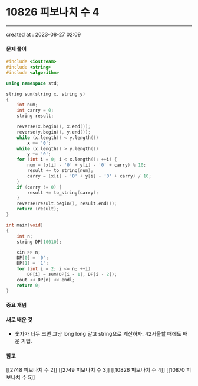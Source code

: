 # 10826 피보나치 수 4
---
created at : 2023-08-27 02:09

#### 문제 풀이

```cpp
#include <iostream>
#include <string>
#include <algorithm>

using namespace std;

string sum(string x, string y)
{
    int num;
    int carry = 0;
    string result;

    reverse(x.begin(), x.end());
    reverse(y.begin(), y.end());
    while (x.length() < y.length())
        x += '0';
    while (x.length() > y.length())
        y += '0';
    for (int i = 0; i < x.length(); ++i) {
        num = (x[i] - '0' + y[i] - '0' + carry) % 10;
        result += to_string(num);
        carry = (x[i] - '0' + y[i] - '0' + carry) / 10;
    }
    if (carry != 0) {
        result += to_string(carry);
    }
    reverse(result.begin(), result.end());
    return (result);
}

int main(void)
{
    int n;
    string DP[10010];

    cin >> n;
    DP[0] = '0';
    DP[1] = '1';
    for (int i = 2; i <= n; ++i)
        DP[i] = sum(DP[i - 1], DP[i - 2]);
    cout << DP[n] << endl;
    return 0;
}
```

#### 중요 개념

#### 새로 배운 것
- 숫자가 너무 크면 그냥 long long 말고 string으로 계산하자. 42서울할 때에도 배운 기법.

#### 참고
[[2748 피보나치 수 2]]
[[2749 피보나치 수 3]]
[[10826 피보나치 수 4]]
[[10870 피보나치 수 5]]